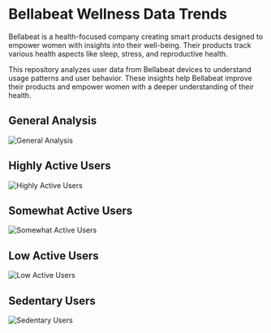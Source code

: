 # Bellabeat Wellness Data Trends

Bellabeat is a health-focused company creating smart products designed to empower women with insights into their well-being.  Their products track various health aspects like sleep, stress, and reproductive health.

This repository analyzes user data from Bellabeat devices to understand usage patterns and user behavior.  These insights help Bellabeat improve their products and empower women with a deeper understanding of their health.

## General Analysis
![General Analysis](<Tableau - General Analysis.png>)

## Highly Active Users
![Highly Active Users](<Tableau - Highly Active Users.png>)

## Somewhat Active Users
![Somewhat Active Users](<Tableau - Somewhat Active Users.png>)

## Low Active Users
![Low Active Users](<Tableau - Low Active Users.png>)

## Sedentary Users
![Sedentary Users](<Tableau - Sedentary Users.png>)
